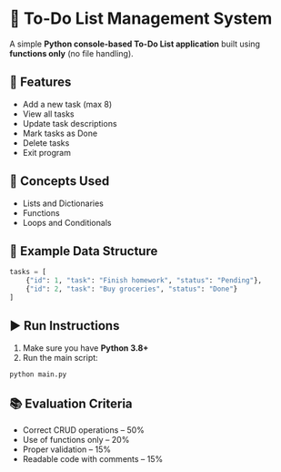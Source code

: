 # 📝 To-Do List Management System

A simple **Python console-based To-Do List application** built using **functions only** (no file handling).

## 🚀 Features
- Add a new task (max 8)
- View all tasks
- Update task descriptions
- Mark tasks as Done
- Delete tasks
- Exit program

## 🧠 Concepts Used
- Lists and Dictionaries
- Functions
- Loops and Conditionals

## 🧩 Example Data Structure
```python
tasks = [
    {"id": 1, "task": "Finish homework", "status": "Pending"},
    {"id": 2, "task": "Buy groceries", "status": "Done"}
]
```

## ▶️ Run Instructions
1. Make sure you have **Python 3.8+**
2. Run the main script:
```bash
python main.py
```

## 📚 Evaluation Criteria
- Correct CRUD operations – 50%
- Use of functions only – 20%
- Proper validation – 15%
- Readable code with comments – 15%

